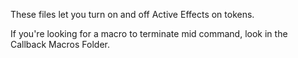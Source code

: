 <p>These files let you turn on and off Active Effects on tokens.</p>
<p>If you're looking for a macro to terminate mid command, look in the Callback Macros Folder.</p>